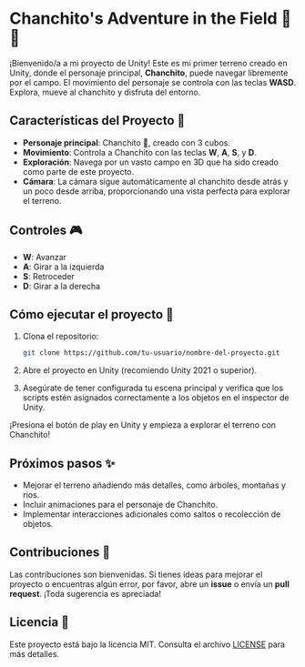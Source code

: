 # Chanchito's Adventure in the Field 🌳🐷

¡Bienvenido/a a mi proyecto de Unity! Este es mi primer terreno creado en Unity, donde el personaje principal, **Chanchito**, puede navegar libremente por el campo. El movimiento del personaje se controla con las teclas **WASD**. Explora, mueve al chanchito y disfruta del entorno.

## Características del Proyecto 🚀

- **Personaje principal**: Chanchito 🐖, creado con 3 cubos.
- **Movimiento**: Controla a Chanchito con las teclas **W**, **A**, **S**, y **D**.
- **Exploración**: Navega por un vasto campo en 3D que ha sido creado como parte de este proyecto.
- **Cámara**: La cámara sigue automáticamente al chanchito desde atrás y un poco desde arriba, proporcionando una vista perfecta para explorar el terreno.

## Controles 🎮

- **W**: Avanzar
- **A**: Girar a la izquierda
- **S**: Retroceder
- **D**: Girar a la derecha

## Cómo ejecutar el proyecto 🔧

1. Clona el repositorio:
   ```bash
   git clone https://github.com/tu-usuario/nombre-del-proyecto.git
   ```

2. Abre el proyecto en Unity (recomiendo Unity 2021 o superior).

3. Asegúrate de tener configurada tu escena principal y verifica que los scripts estén asignados correctamente a los objetos en el inspector de Unity.

¡Presiona el botón de play en Unity y empieza a explorar el terreno con Chanchito!
## Próximos pasos ✨

- Mejorar el terreno añadiendo más detalles, como árboles, montañas y ríos.
- Incluir animaciones para el personaje de Chanchito.
- Implementar interacciones adicionales como saltos o recolección de objetos.

## Contribuciones 🤝

Las contribuciones son bienvenidas. Si tienes ideas para mejorar el proyecto o encuentras algún error, por favor, abre un **issue** o envía un **pull request**. ¡Toda sugerencia es apreciada!

## Licencia 📄

Este proyecto está bajo la licencia MIT. Consulta el archivo [LICENSE](LICENSE) para más detalles.
